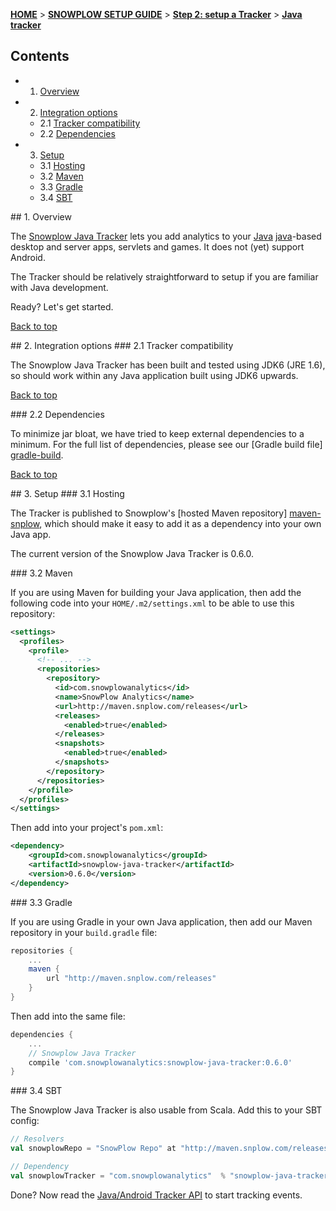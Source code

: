 <a name="top" />

[**HOME**](Home) > [**SNOWPLOW SETUP GUIDE**](Setting-up-Snowplow) > [**Step 2: setup a Tracker**](Setting-up-a-Tracker) > [**Java tracker**](Java-tracker-setup)

## Contents

- 1. [Overview](#overview)  
- 2. [Integration options](#integration-options)
  - 2.1 [Tracker compatibility](#compatibility)  
  - 2.2 [Dependencies](#dependencies)
- 3. [Setup](#setup)
  - 3.1 [Hosting](#hosting)
  - 3.2 [Maven](#maven)
  - 3.3 [Gradle](#gradle)
  - 3.4 [SBT](#sbt)

<a name="overview" />
## 1. Overview

The [Snowplow Java Tracker](https://github.com/snowplow/snowplow-java-tracker) lets you add analytics to your [Java] [java]-based desktop and server apps, servlets and games. It does not (yet) support Android.

The Tracker should be relatively straightforward to setup if you are familiar with Java development.

Ready? Let's get started.

[Back to top](#top)

<a name="integration-options" />
## 2. Integration options

<a name="compatibility" />
### 2.1 Tracker compatibility

The Snowplow Java Tracker has been built and tested using JDK6 (JRE 1.6), so should work within any Java application built using JDK6 upwards.

[Back to top](#top)

<a name="dependencies" />
### 2.2 Dependencies

To minimize jar bloat, we have tried to keep external dependencies to a minimum. For the full list of dependencies, please see our [Gradle build file] [gradle-build].

[Back to top](#top)

<a name="setup" />
## 3. Setup

<a name="hosting" />
### 3.1 Hosting

The Tracker is published to Snowplow's [hosted Maven repository] [maven-snplow], which should make it easy to add it as a dependency into your own Java app.

The current version of the Snowplow Java Tracker is 0.6.0.

<a name="maven" />
### 3.2 Maven

If you are using Maven for building your Java application, then add the following code into your `HOME/.m2/settings.xml` to be able to use this repository:

```xml
<settings>
  <profiles>
    <profile>
      <!-- ... -->
      <repositories>
        <repository>
          <id>com.snowplowanalytics</id>
          <name>SnowPlow Analytics</name>
          <url>http://maven.snplow.com/releases</url>
          <releases>
            <enabled>true</enabled>
          </releases>
          <snapshots>
            <enabled>true</enabled>
          </snapshots>
        </repository>
      </repositories>
    </profile>
  </profiles>
</settings>
```

Then add into your project's `pom.xml`:

```xml
<dependency>
    <groupId>com.snowplowanalytics</groupId>
    <artifactId>snowplow-java-tracker</artifactId>
    <version>0.6.0</version>
</dependency>
```

<a name="gradle" />
### 3.3 Gradle

If you are using Gradle in your own Java application, then add our Maven repository in your `build.gradle` file:

```groovy
repositories {
    ...
    maven {
        url "http://maven.snplow.com/releases"
    }
}
```

Then add into the same file:

```groovy
dependencies {
    ...
    // Snowplow Java Tracker
    compile 'com.snowplowanalytics:snowplow-java-tracker:0.6.0'
}
```

<a name="sbt" />
### 3.4 SBT

The Snowplow Java Tracker is also usable from Scala. Add this to your SBT config:

```scala
// Resolvers
val snowplowRepo = "SnowPlow Repo" at "http://maven.snplow.com/releases/"

// Dependency
val snowplowTracker = "com.snowplowanalytics"  % "snowplow-java-tracker"  % "0.6.0"
```

Done? Now read the [Java/Android Tracker API](Android-and-Java-Tracker) to start tracking events.

[java]: http://www.java.com/en/

[gradle-build]: https://github.com/snowplow/snowplow-java-tracker/blob/master/build.gradle
[maven-snplow]: http://maven.snplow.com 
